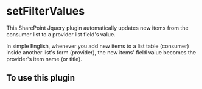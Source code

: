 # setFilterValues
This SharePoint Jquery plugin automatically updates new items from the consumer list to a provider list field's value.

In simple English, whenever you add new items to a list table (consumer) inside another list's form (provider), the new items' field value becomes the provider's item name (or title).

## To use this plugin
<script type="text/javascript" src="jquery.js"></script>

<script type="text/javascript" src="setFilterValues.js"></script>
